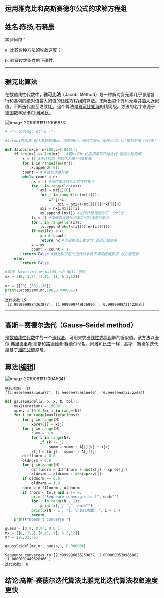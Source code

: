 ## 运用雅克比和高斯赛德尔公式的求解方程组

## 姓名:陈扬,石晓晨

实验目的：

a. 比较两种方法的收敛速度；

b. 验证收敛条件的正确性。

----

## 雅克比算法

在数值线性代数中，**雅可比法**（Jacobi Method）是一种解对角元素几乎都是各行和各列的绝对值最大的值的线性方程组的算法。求解出每个对角元素并插入近似值。不断迭代直至收敛[[1\]](https://zh.wikipedia.org/wiki/雅可比法#cite_note-ppt-1)。这个算法是[雅可比矩阵](https://zh.wikipedia.org/wiki/雅可比矩阵)的精简版。方法的名字来源于[德国](https://zh.wikipedia.org/wiki/德国)数学家[卡尔·雅可比](https://zh.wikipedia.org/wiki/卡爾·雅可比)。

![image-20190619171006873](http://ww3.sinaimg.cn/large/006tNc79ly1g46kw6cozbj30w20u0jxe.jpg)

```python
# -*- coding: utf-8 -*-
 
#Jacobi迭代法 输入系数矩阵mx、值矩阵mr、迭代次数n、误差c(以list模拟矩阵 行优先)
 
def Jacobi(mx,mr,n=100,c=0.0001):
	if len(mx) == len(mr):  #若mx和mr长度相等则开始迭代 否则方程无解
		x = [] #迭代初值 初始化为单行全0矩阵
		for i in range(len(mr)):
			x.append([0])
		count = 0 #迭代次数计数
		while count < n:
			nx = [] #保存单次迭代后的值的集合
			for i in range(len(x)):
				nxi = mr[i][0]
				for j in range(len(mx[i])):
					if j!=i:
						nxi = nxi+(-mx[i][j])*x[j][0]
				nxi = nxi/mx[i][i]
				nx.append([nxi]) #迭代计算得到的下一个xi值
			lc = [] #存储两次迭代结果之间的误差的集合
			for i in range(len(x)):
				lc.append(abs(x[i][0]-nx[i][0]))
			if max(lc) < c:
				print(count)
				return nx #当误差满足要求时 返回计算结果
			x = nx
			count = count + 1
		return False #若达到设定的迭代结果仍不满足精度要求 则方程无解
	else:
		return False
 
#调用 Jacobi(mx,mr,n=100,c=0.001) 示例
mx = [[8,-3,2],[4,11,-1],[6,3,12]]
 
mr = [[20],[33],[36]]
print(Jacobi(mx,mr,100,0.000001))

```

```
迭代次数 15
[[2.9999999884363877], [1.999999749136996], [0.999999871142208]]
```



---



## **高斯－赛德尔迭代**（**Gauss–Seidel method**）

是[数值线性代数](https://zh.wikipedia.org/wiki/数值线性代数)中的一个[迭代法](https://zh.wikipedia.org/wiki/迭代法)，可用来求出[线性方程组](https://zh.wikipedia.org/wiki/线性方程组)解的近似值。该方法以[卡尔·弗里德里希·高斯](https://zh.wikipedia.org/wiki/卡爾·弗里德里希·高斯)和[路德维希·赛德尔](https://zh.wikipedia.org/w/index.php?title=路德维希·赛德尔&action=edit&redlink=1)命名。同[雅可比法](https://zh.wikipedia.org/wiki/雅可比法)一样，高斯－赛德尔迭代是基于[矩阵分解](https://zh.wikipedia.org/wiki/矩阵分解)原理。

## 算法[[编辑](https://zh.wikipedia.org/w/index.php?title=高斯-赛德尔迭代&action=edit&section=1)]

![image-20190619170945041](http://ww2.sinaimg.cn/large/006tNc79ly1g46kvu1gjjj314c0si7a7.jpg)

```
迭代次数:  15
[[2.9999999884363877], [1.999999749136996], [0.999999871142208]]
```

```python
def gaussSeidel(A, b, x, N, tol):
	maxIterations = 10000
	xprev = [0.0 for i in range(N)]
	for i in range(maxIterations):
		for j in range(N):
			xprev[j] = x[j]
		for j in range(N):
			summ = 0.0
			for k in range(N):
				if (k != j):
					summ = summ + A[j][k] * x[k]
			x[j] = (b[j] - summ) / A[j][j]
		diff1norm = 0.0
		oldnorm = 0.0
		for j in range(N):
			diff1norm = diff1norm + abs(x[j] - xprev[j])
			oldnorm = oldnorm + abs(xprev[j])  
		if oldnorm == 0.0:
			oldnorm = 1.0
		norm = diff1norm / oldnorm
		if (norm < tol) and i != 0:
			print("Sequence converges to [", end="")
			for j in range(N - 1):
				print(x[j], ",", end="")
			print(x[N - 1], "]. \n迭代次数: ", i + 1 )
			return
	print("Doesn't converge.")

guess = [0.0, 0.0 , 0.0 ]
mx = [[8,-3,2],[4,11,-1],[6,3,12]]
mr = [20,33,36]

gaussSeidel(mx,mr, guess,3, 0.000001)
```

```
Sequence converges to [2.9999996835259037 ,2.0000000530966062 ,1.0000001449628966 ]. 
迭代次数:  8
```

## 结论:高斯-赛德尔迭代算法比雅克比迭代算法收敛速度更快